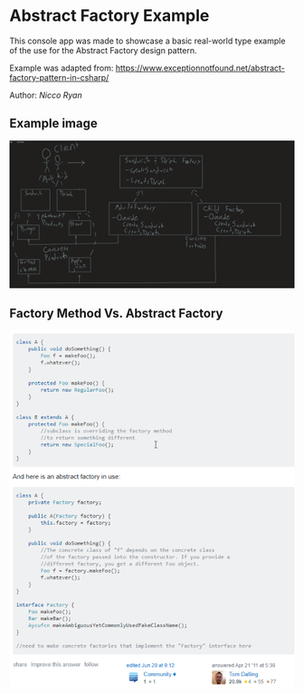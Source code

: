 # Abstract Factory Example

This console app was made to showcase a basic real-world type example of the use for the Abstract Factory design pattern.

Example was adapted from: https://www.exceptionnotfound.net/abstract-factory-pattern-in-csharp/

Author: *Nicco Ryan*

## Example image
![Example drawing](assets/AbstractFactoryDrawing.png)

## Factory Method Vs. Abstract Factory
![UML](assets/AbstractVsMethod.png)
